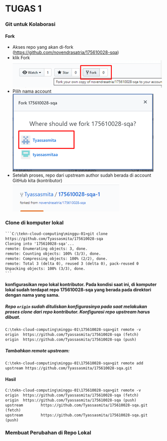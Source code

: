 # TUGAS 1
### Git untuk Kolaborasi
#### Fork
+ Akses repo yang akan di-fork (https://github.com/novendrasatria/175610028-sqa)
+ klik Fork
![](https://github.com/Tyassasmita/tekn-cloud-computing/blob/master/minggu-01/fork.png)
+ Pilih nama account
![](https://github.com/Tyassasmita/tekn-cloud-computing/blob/master/minggu-01/lokasifork.png)
+ Setelah proses, repo dari upstream author sudah berada di account GitHub kita (kontributor)
![](https://github.com/Tyassasmita/tekn-cloud-computing/blob/master/minggu-01/forkkita.png)

### Clone di komputer lokal
    ```C:\tekn-cloud-computing\minggu-01>git clone https://github.com/Tyassasmita/175610028-sqa
    Cloning into '175610028-sqa'...
    remote: Enumerating objects: 3, done.
    remote: Counting objects: 100% (3/3), done.
    remote: Compressing objects: 100% (2/2), done.
    remote: Total 3 (delta 0), reused 3 (delta 0), pack-reused 0
    Unpacking objects: 100% (3/3), done.
    ```
#### konfigurasikan repo lokal kontributor. Pada kondisi saat ini, di komputer lokal sudah terdapat repo 175610028-sqa yang berada pada direktori dengan nama yang sama. 
##### Repo ```origin``` sudah dituliskan konfigurasinya pada saat melakukan proses clone dari repo kontributor. Konfigurasi repo upstream harus dibuat.
```
C:\tekn-cloud-computing\minggu-01\175610028-sqa>git remote -v
origin  https://github.com/Tyassasmita/175610028-sqa (fetch)
origin  https://github.com/Tyassasmita/175610028-sqa (push)
```
##### Tambahkan remote upstream:
``` 
C:\tekn-cloud-computing\minggu-01\175610028-sqa>git remote add upstream https://github.com/Tyassasmita/175610028-sqa.git
```
#### Hasil 
``` 
C:\tekn-cloud-computing\minggu-01\175610028-sqa>git remote -v
origin  https://github.com/Tyassasmita/175610028-sqa (fetch)
origin  https://github.com/Tyassasmita/175610028-sqa (push)
upstream        https://github.com/Tyassasmita/175610028-sqa.git (fetch)
upstream        https://github.com/Tyassasmita/175610028-sqa.git (push)    
```
### Membuat Perubahan di Repo Lokal

